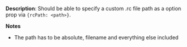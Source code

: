 __Description__: Should be able to specify a custom .rc file path as a option prop via  `{rcPath: <path>}`.

__Notes__

+ The path has to be absolute, filename and everything else included
